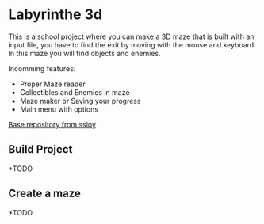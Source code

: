 # Labyrinthe 3d

This is a school project where you can make a 3D maze that is built with an input file, you have to find the exit by moving with the mouse and keyboard. In this maze you will find objects and enemies.

Incomming features:
- Proper Maze reader
- Collectibles and Enemies in maze 
- Maze maker or Saving your progress
- Main menu with options

[Base repository from ssloy](https://github.com/ssloy/stroll)

## Build Project
*TODO

## Create a maze
*TODO
